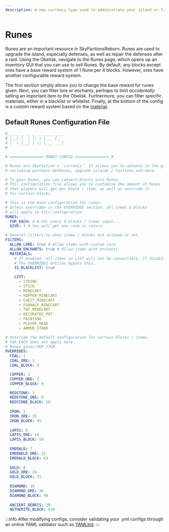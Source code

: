 ```yaml
---
description: A new currency type used to administrate your island or faction.
---
```


# Runes

Runes are an important resource in SkyFactionsReborn. Runes are used to upgrade the island, especially defenses, as well as repair the defenses after a raid. Using the Obelisk, navigate to the Runes page, which opens up an inventory GUI that you can use to sell Runes. By default, any blocks except ores have a base reward system of 1 Rune per 4 blocks. However, ores have another configurable reward system.

The first section simply allows you to change the base reward for runes given. Next, you can filter lore or enchants,  perhaps to limit _accidentally_ selling an important item to the Obelisk. Furthermore, you can filter specific materials, either in a blacklist or whitelist. Finally, at the bottom of the config is a custom reward system based on the [material](https://hub.spigotmc.org/javadocs/spigot/org/bukkit/Material.html#enum-constant-summary).

## Default Runes Configuration File

```yaml
# ____ _  _ _  _ ____ ____
# |__/ |  | |\ | |___ [__
# |  \ |__| | \| |___ ___]
#

# =============== RUNES CONFIG =============== #

# Runes are SkyFaction's 'currency'. It allows you to advance in the game,
# including purchase defences, upgrade islands / factions and more.

# To gain Runes, you can convert blocks into Runes.
# This configuration file allows you to customise the amount of Runes
# that players will get per block / item, as well as override it
# for certain blocks.

# This is the base configuration for runes.
# Unless overriden in the OVERRIDES section, all items & blocks
# will apply to this configuration.
RUNES:
  FOR_EACH: 4 # For every 4 blocks / items input...
  GIVE: 1 # You will get one rune in return.

# General filters to what items / blocks are allowed or not.
FILTERS:
  ALLOW_LORE: true # Allow items with custom lore.
  ALLOW_ENCHANTS: true # Allow items with enchants.
  MATERIALS:
    # If enabled, all items in LIST will not be convertible. If disabled, only items in LIST will be convertible.
    # The OVERRIDES entries bypass this.
    IS_BLACKLIST: true

    LIST:
      - STRING
      - STICK
      - MINECART
      - HOPPER_MINECART
      - CHEST_MINECART
      - FURNACE_MINECART
      - TNT_MINECART
      - DECORATED_POT
      - PAINTING
      - PLAYER_HEAD
      - ARMOR_STAND

# Override the default configuration for certain blocks / items.
# FOR_EACH does not apply here.
# Runes given PER ITEM.
OVERRIDES:
  COAL: 1
  COAL_ORE: 3
  COAL_BLOCK: 9

  COPPER: 1
  COPPER_ORE: 3
  COPPER_BLOCK: 9

  REDSTONE: 3
  REDSTONE_ORE: 9
  REDSTONE_BLOCK: 18
  
  IRON: 5
  IRON_ORE: 15
  IRON_BLOCK: 45
  
  LAPIS: 6
  LAPIS_ORE: 18
  LAPIS_BLOCK: 54
  
  EMERALD: 7
  EMERADLD_ORE: 21
  EMERALD_BLOCK: 63
  
  GOLD: 8
  GOLD_ORE: 24
  GOLD_BLOCK: 72
  
  DIAMOND: 10
  DIAMOND_ORE: 30
  DIAMOND_BLOCK: 90
  
  ANCIENT_DEBRIS: 20
  NETHERITE_BLOCK: 810
```

:::info
After modifying configs, consider validating your .yml configs through an online YAML validator such as [YAMLlint](https://www.yamllint.com/).
:::